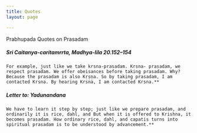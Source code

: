 ```yaml
---
title: Quotes
layout: page

---
```

Prabhupada Quotes on Prasadam

##### Sri Caitanya-caritamrrta, Madhya-lila 20.152–154
    For example, just like we take krsna-prasadam. Krsna- prasadam, we respect prasadam. We offer obeisances before taking prasadam. Why? Because the prasadam is also Kṛṣṇa. So by taking prasadam, I am contacted Krsna. By hearing Krsna, I am contacted Krsna.**

##### Letter to: Yadunandana
    We have to learn it step by step; just like we prepare prasadam, and ordinarily it is rice, dahl, and But when it is offered to Krishna, it becomes prasadam. How ordinary rice, dahl, and capatis turns into spiritual prasadam is to be understood by advancement.**